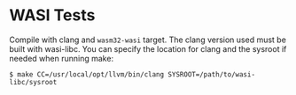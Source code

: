 # WASI Tests

Compile with clang and `wasm32-wasi` target. The clang version used must be
built with wasi-libc. You can specify the location for clang and the sysroot
if needed when running make:

```console
$ make CC=/usr/local/opt/llvm/bin/clang SYSROOT=/path/to/wasi-libc/sysroot
```
